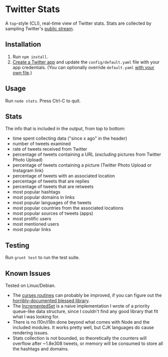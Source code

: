 # Twitter Stats

A `top`-style (CLI), real-time view of Twitter stats. Stats are collected by sampling Twitter's [public stream](https://dev.twitter.com/docs/streaming-apis/streams/public).

## Installation

1. Run `npm install`.
2. [Create a Twitter app](https://dev.twitter.com/docs/auth/tokens-devtwittercom) and update the `config/default.yaml` file with your app credentials. (You can optionally override `default.yaml` [with your own file](http://lorenwest.github.io/node-config/latest/index.html).)

## Usage

Run `node stats`. Press Ctrl-C to quit.

## Stats

The info that is included in the output, from top to bottom:

* time spent collecting data ("since x ago" in the header)
* number of tweets examined
* rate of tweets received from Twitter
* percentage of tweets containing a URL (_excluding_ pictures from Twitter Photo Upload)
* percentage of tweets containing a picture (Twitter Photo Upload or Instagram link)
* percentage of tweets with an associated location
* percentage of tweets that are replies
* percentage of tweets that are retweets
* most popular hashtags
* most popular domains in links
* most popular languages of the tweets
* most popular countries from the associated locations
* most popular sources of tweets (apps)
* most prolific users
* most mentioned users
* most popular links

## Testing

Run `grunt test` to run the test suite.

## Known Issues

Tested on Linux/Debian.

* The [curses routines](lib/formatter.js) can probably be improved, if you can figure out the [horribly-documented blessed library](https://github.com/chjj/blessed).
* The [IncrementedSet](lib/incremented-set.js) is a naive implementation I wrote of a priority queue-like data structure, since I couldn't find any good library that fit what I was looking for.
* There is no l10n/i18n done beyond what comes with Node and the included modules. It works pretty well, but CJK languages do cause rendering issues.
* Stats collection is not bounded, so theoretically the counters will overflow after ~1.8e308 tweets, or memory will be consumed to store all the hashtags and domains.
